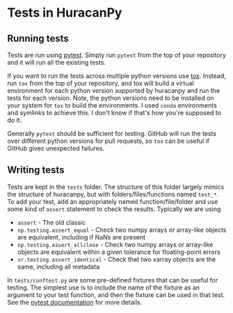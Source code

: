 # Tests in HuracanPy

## Running tests
Tests are run using [pytest](https://docs.pytest.org/en/latest/). Simply run
`pytest` from the top of your repository and it will run all the existing tests.

If you want to run the tests across multiple python versions use [tox](https://tox.wiki/en/stable/).
Instead, run `tox` from the top of your repository, and tox will build a virtual environment for each python version supported by huracanpy and run the tests for each version.
Note, the python versions need to be installed on your system for `tox` to build the environments.
I used `conda` environments and symlinks to achieve this.
I don't know if that's how you're supposed to do it.

Generally `pytest` should be sufficient for testing.
GitHub will run the tests over different python versions for pull requests, so `tox` can be useful if GitHub gives unexpected failures.

## Writing tests
Tests are kept in the `tests` folder.
The structure of this folder largely mimics the structure of huracanpy, but with folders/files/functions named `test_*`.
To add your test, add an appropriately named function/file/folder and use some kind of `assert`
statement to check the results.
Typically we are using
- `assert` - The old classic
- `np.testing.assert_equal` - Check two numpy arrays or array-like objects are equivalent, including if NaNs are present
- `np.testing.assert_allclose` - Check two numpy arrays or array-like objects are equivalent within a given tolerance for floating-point errors
- `xr.testing.assert_identical` - Check that two xarray objects are the same, including all metadata

In `tests/conftest.py` are some pre-defined fixtures that can be useful for testing.
The simplest use is to include the name of the fixture as an argument to your test function, and then the fixture can be used in that test.
See the [pytest documentation](https://docs.pytest.org/en/stable/explanation/fixtures.html) for more details.
